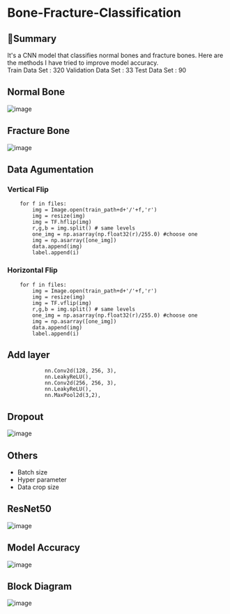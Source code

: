 # Bone-Fracture-Classification

## 📄Summary
It's  a CNN model that classifies normal bones and fracture bones. Here are the methods I have tried to improve model accuracy.  
Train Data Set : 320 Validation Data Set : 33 Test Data Set : 90

## Normal Bone
![image](https://user-images.githubusercontent.com/66551410/122440694-c67e0d00-cfd7-11eb-8ec4-23383d725ed6.png)

## Fracture Bone
![image](https://user-images.githubusercontent.com/66551410/122440712-cb42c100-cfd7-11eb-89f8-47a1eb9266f3.png)

## Data Agumentation
### Vertical Flip
~~~
    for f in files:
        img = Image.open(train_path+d+'/'+f,'r')
        img = resize(img)
        img = TF.hflip(img)
        r,g,b = img.split() # same levels
        one_img = np.asarray(np.float32(r)/255.0) #choose one
        img = np.asarray([one_img])
        data.append(img)
        label.append(i)
~~~
### Horizontal Flip
~~~
    for f in files:
        img = Image.open(train_path+d+'/'+f,'r')
        img = resize(img)
        img = TF.vflip(img)
        r,g,b = img.split() # same levels
        one_img = np.asarray(np.float32(r)/255.0) #choose one
        img = np.asarray([one_img])
        data.append(img)
        label.append(i)
~~~
## Add layer
~~~
            nn.Conv2d(128, 256, 3),
            nn.LeakyReLU(),
            nn.Conv2d(256, 256, 3),
            nn.LeakyReLU(),
            nn.MaxPool2d(3,2),
~~~

## Dropout
![image](https://user-images.githubusercontent.com/66551410/122441624-ad299080-cfd8-11eb-94a7-a9cb471f48ce.png)

## Others
* Batch size
* Hyper parameter
* Data crop size

## ResNet50
![image](https://user-images.githubusercontent.com/66551410/122442393-7dc75380-cfd9-11eb-9ffa-392364027eff.png)

## Model Accuracy
![image](https://user-images.githubusercontent.com/66551410/122440911-fc22f600-cfd7-11eb-911b-6ff5d2a48f7f.png)

## Block Diagram
![image](https://user-images.githubusercontent.com/66551410/122440985-0e9d2f80-cfd8-11eb-99f7-c27f5fdce203.png)



